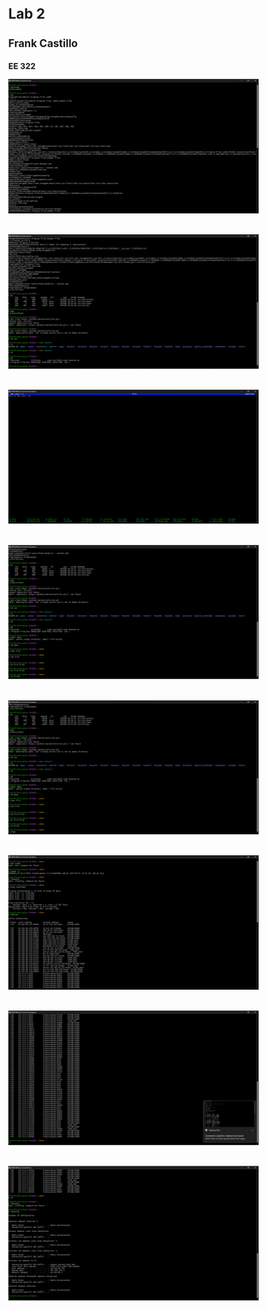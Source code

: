 # Lab 2
## Frank Castillo
### EE 322

![alt text](Lab2_CommandLine(1).png)
#
![alt text](Lab2_CommandLine(2).png)
#
![alt text](Lab2_CommandLine(3).png)
#
![alt text](Lab2_CommandLine(4).png)
#
![alt text](Lab2_CommandLine(5).png)
#
![alt text](Lab2_CommandLine(6).png)
#
![alt text](Lab2_CommandLine(7).png)
#
![alt text](Lab2_CommandLine(8).png)
